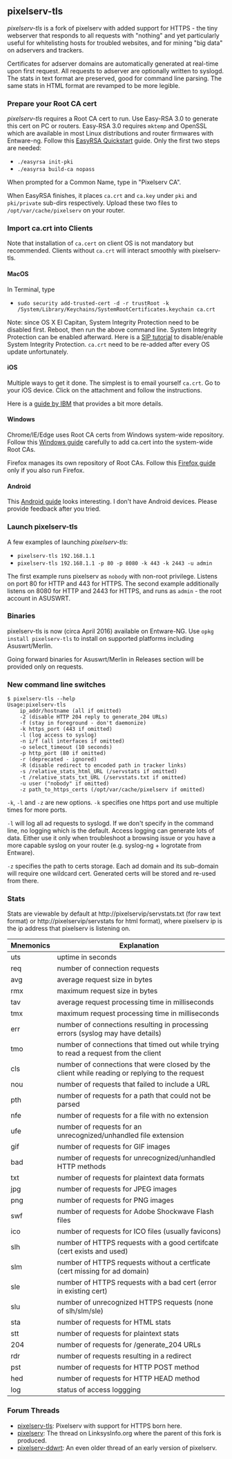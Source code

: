 ## pixelserv-tls
_pixelserv-tls_ is a fork of pixelserv with added support for HTTPS - the tiny webserver that responds to all requests with "nothing" and yet particularly useful for whitelisting hosts for troubled websites, and for mining "big data" on adservers and trackers.

Certificates for adserver domains are automatically generated at real-time upon first request. All requests to adserver are optionally written to syslogd. The stats in text format are preserved, good for command line parsing. The same stats in HTML format are revamped to be more legible.

### Prepare your Root CA cert

_pixelserv-tls_ requires a Root CA cert to run. Use Easy-RSA 3.0 to generate this cert on PC or routers. Easy-RSA 3.0 requires `mktemp` and OpenSSL which are available in most Linux distributions and router firmwares with Entware-ng. Follow this [EasyRSA Quickstart] guide. Only the first two steps are needed:
* `./easyrsa init-pki`
* `./easyrsa build-ca nopass`

When prompted for a Common Name, type in "Pixelserv CA".

When EasyRSA finishes, it places `ca.crt` and `ca.key` under `pki` and `pki/private` sub-dirs respectively. Upload these two files to `/opt/var/cache/pixelserv` on your router.

### Import ca.crt into Clients

Note that installation of `ca.cert` on client OS is not mandatory but recommended. Clients without `ca.crt` will interact smoothly with pixelserv-tls.

#### MacOS

In Terminal, type
* `sudo security add-trusted-cert -d -r trustRoot -k /System/Library/Keychains/SystemRootCertificates.keychain ca.crt`

Note: since OS X El Capitan, System Integrity Protection need to be disabled first. Reboot, then run the above command line. System Integrity Protection can be enabled afterward. Here is a [SIP tutorial] to disable/enable System Integrity Protection. `ca.crt` need to be re-added after every OS update unfortunately.

#### iOS

Multiple ways to get it done. The simplest is to email yourself `ca.crt`. Go to your iOS device. Click on the attachment and follow the instructions.

Here is a [guide by IBM] that provides a bit more details.

#### Windows

Chrome/IE/Edge uses Root CA certs from Windows system-wide repository. Follow this [Windows guide] carefully to add ca.cert into the system-wide Root CAs.

Firefox manages its own repository of Root CAs. Follow this [Firefox guide] only if you also run Firefox.

#### Android

This [Android guide] looks interesting. I don't have Android devices. Please provide feedback after you tried.

### Launch pixelserv-tls
A few examples of launching _pixelserv-tls_:
* `pixelserv-tls 192.168.1.1`
* `pixelserv-tls 192.168.1.1 -p 80 -p 8080 -k 443 -k 2443 -u admin`

The first example runs pixelserv as `nobody` with non-root privilege. Listens on port 80 for HTTP and 443 for HTTPS. The second example additionally listens on 8080 for HTTP and 2443 for HTTPS, and runs as `admin` - the root account in ASUSWRT.

### Binaries

pixelserv-tls is now (circa April 2016) available on Entware-NG. Use `opkg install pixelserv-tls` to install on supported platforms including Asuswrt/Merlin.

Going forward binaries for Asuswrt/Merlin in Releases section will be provided only on requests.

### New command line switches
```
$ pixelserv-tls --help
Usage:pixelserv-tls
	ip_addr/hostname (all if omitted)
	-2 (disable HTTP 204 reply to generate_204 URLs)
	-f (stay in foreground - don't daemonize)
	-k https_port (443 if omitted)
	-l (log access to syslog)
	-n i/f (all interfaces if omitted)
	-o select_timeout (10 seconds)
	-p http_port (80 if omitted)
	-r (deprecated - ignored)
	-R (disable redirect to encoded path in tracker links)
	-s /relative_stats_html_URL (/servstats if omitted)
	-t /relative_stats_txt_URL (/servstats.txt if omitted)
	-u user ("nobody" if omitted)
	-z path_to_https_certs (/opt/var/cache/pixelserv if omitted)
```
`-k`, `-l` and `-z` are new options. `-k` specifies one https port and use multiple times for more ports.

`-l` will log all ad requests to syslogd. If we don't specify in the command line, no logging which is the default. Access logging can generate lots of data. Either use it only when troubleshoot a browsing issue or you have a more capable syslog on your router (e.g. syslog-ng + logrotate from Entware).

`-z` specifies the path to certs storage. Each ad domain and its sub-domain will require one wildcard cert. Generated certs will be stored and re-used from there.

### Stats

Stats are viewable by default at http://pixelservip/servstats.txt (for raw text format) or http://pixelservip/servstats for html format), where pixelserv ip is the ip address that pixelserv is listening on.

|Mnemonics|Explanation
|---------|-----------
|uts|uptime in seconds
|req|number of connection requests
|avg|average request size in bytes
|rmx|maximum request size in bytes
|tav|average request processing time in milliseconds
|tmx|maximum request processing time in milliseconds
|err|number of connections resulting in processing errors (syslog may have details)
|tmo|number of connections that timed out while trying to read a request from the client
|cls|number of connections that were closed by the client while reading or replying to the request
|nou|number of requests that failed to include a URL
|pth|number of requests for a path that could not be parsed
|nfe|number of requests for a file with no extension
|ufe|number of requests for an unrecognized/unhandled file extension
|gif|number of requests for GIF images
|bad|number of requests for unrecognized/unhandled HTTP methods
|txt|number of requests for plaintext data formats
|jpg|number of requests for JPEG images
|png|number of requests for PNG images
|swf|number of requests for Adobe Shockwave Flash files
|ico|number of requests for ICO files (usually favicons)
|slh|number of HTTPS requests with a good certifcate (cert exists and used) 
|slm|number of HTTPS requests without a certficate (cert missing for ad domain)
|sle|number of HTTPS requests with a bad cert (error in existing cert)
|slu|number of unrecognized HTTPS requests (none of slh/slm/sle)
|sta|number of requests for HTML stats
|stt|number of requests for plaintext stats
|204|number of requests for /generate_204 URLs
|rdr|number of requests resulting in a redirect
|pst|number of requests for HTTP POST method
|hed|number of requests for HTTP HEAD method
|log|status of access loggging

### Forum Threads
* [pixelserv-tls]: Pixelserv with support for HTTPS born here.
* [pixelserv]: The thread on LinksysInfo.org where the parent of this fork is produced.
* [pixelserv-ddwrt]: An even older thread of an early version of pixelserv.
 
[EasyRSA Quickstart]: <https://github.com/OpenVPN/easy-rsa/blob/v3.0.0-rc1/README.quickstart.md>
[Windows guide]: <https://support.comodo.com/index.php?/Default/Knowledgebase/Article/View/636/17/>
[Firefox guide]: <https://wiki.wmtransfer.com/projects/webmoney/wiki/Installing_root_certificate_in_Mozilla_Firefox>
[SIP tutorial]: <http://osxdaily.com/2015/10/05/disable-rootless-system-integrity-protection-mac-os-x/>
[guide by IBM]: <https://www.ibm.com/support/knowledgecenter/#!/SSHSCD_7.0.0/com.ibm.worklight.installconfig.doc/admin/t_installing_root_CA_iOS.html>
[Android guide]: <http://wiki.pcprobleemloos.nl/android/cacert>
[pixelserv-tls]: <http://www.snbforums.com/threads/pixelserv-a-better-one-pixel-webserver-for-adblock.26114>
[pixelserv]: <http://www.linksysinfo.org/index.php?threads/pixelserv-compiled-to-run-on-router-wrt54g.30509/page-3#post-229342>
[pixelserv-ddwrt]: <http://www.dd-wrt.com/phpBB2/viewtopic.php?p=685201>
